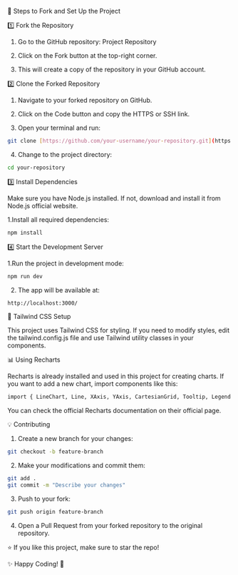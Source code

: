  📌 Steps to Fork and Set Up the Project

1️⃣ Fork the Repository

1. Go to the GitHub repository: Project Repository

2. Click on the Fork button at the top-right corner.

3. This will create a copy of the repository in your GitHub account.

2️⃣ Clone the Forked Repository

1. Navigate to your forked repository on GitHub.

2. Click on the Code button and copy the HTTPS or SSH link.

3. Open your terminal and run:
```bash
git clone [https://github.com/your-username/your-repository.git](https://github.com/Volodymyrdev25/Real-Estate.git)
```


4. Change to the project directory:
```bash
cd your-repository
```

3️⃣ Install Dependencies

Make sure you have Node.js installed. If not, download and install it from Node.js official website.

1.Install all required dependencies:
```bash
npm install
```

4️⃣ Start the Development Server

1.Run the project in development mode:

```bash
npm run dev
```

2. The app will be available at:
```bash
http://localhost:3000/
```

🎨 Tailwind CSS Setup 

This project uses Tailwind CSS for styling. If you need to modify styles, edit the tailwind.config.js file and use Tailwind utility classes in your components.

📊 Using Recharts

Recharts is already installed and used in this project for creating charts. If you want to add a new chart, import components like this:

```bash
import { LineChart, Line, XAxis, YAxis, CartesianGrid, Tooltip, Legend } from 'recharts';
```

You can check the official Recharts documentation on their official page.

💡 Contributing

1. Create a new branch for your changes:
```bash
git checkout -b feature-branch
```

2. Make your modifications and commit them:
```bash
git add .
git commit -m "Describe your changes"
```
3. Push to your fork:
```bash
git push origin feature-branch
```
4. Open a Pull Request from your forked repository to the original repository.
   
⭐ If you like this project, make sure to star the repo!

✨ Happy Coding! 🚀


